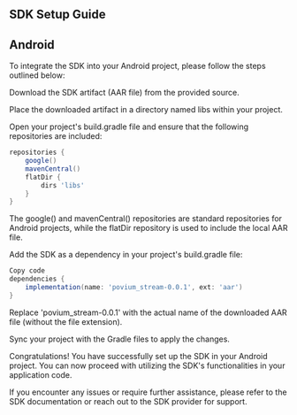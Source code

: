## SDK Setup Guide
## Android
To integrate the SDK into your Android project, please follow the steps outlined below:

Download the SDK artifact (AAR file) from the provided source.

Place the downloaded artifact in a directory named libs within your project.

Open your project's build.gradle file and ensure that the following repositories are included:

```groovy
repositories {
    google()
    mavenCentral()
    flatDir {
        dirs 'libs'
    }
}
```
The google() and mavenCentral() repositories are standard repositories for Android projects, while the flatDir repository is used to include the local AAR file.

Add the SDK as a dependency in your project's build.gradle file:

```groovy
Copy code
dependencies {
    implementation(name: 'povium_stream-0.0.1', ext: 'aar')
}
```
Replace 'povium_stream-0.0.1' with the actual name of the downloaded AAR file (without the file extension).

Sync your project with the Gradle files to apply the changes.

Congratulations! You have successfully set up the SDK in your Android project. You can now proceed with utilizing the SDK's functionalities in your application code.

If you encounter any issues or require further assistance, please refer to the SDK documentation or reach out to the SDK provider for support.
